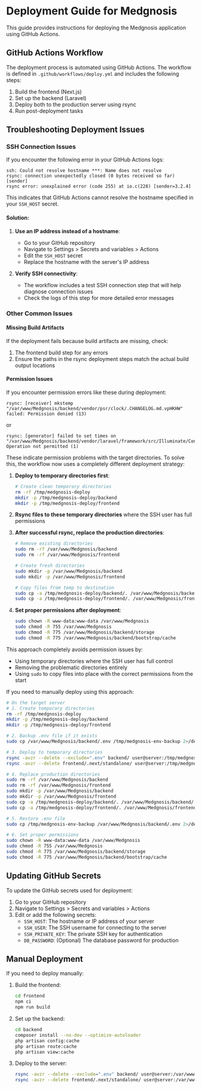 # Deployment Guide for Medgnosis

This guide provides instructions for deploying the Medgnosis application using GitHub Actions.

## GitHub Actions Workflow

The deployment process is automated using GitHub Actions. The workflow is defined in `.github/workflows/deploy.yml` and includes the following steps:

1. Build the frontend (Next.js)
2. Set up the backend (Laravel)
3. Deploy both to the production server using rsync
4. Run post-deployment tasks

## Troubleshooting Deployment Issues

### SSH Connection Issues

If you encounter the following error in your GitHub Actions logs:

```
ssh: Could not resolve hostname ***: Name does not resolve
rsync: connection unexpectedly closed (0 bytes received so far) [sender]
rsync error: unexplained error (code 255) at io.c(228) [sender=3.2.4]
```

This indicates that GitHub Actions cannot resolve the hostname specified in your `SSH_HOST` secret.

#### Solution:

1. **Use an IP address instead of a hostname**:
   - Go to your GitHub repository
   - Navigate to Settings > Secrets and variables > Actions
   - Edit the `SSH_HOST` secret
   - Replace the hostname with the server's IP address

2. **Verify SSH connectivity**:
   - The workflow includes a test SSH connection step that will help diagnose connection issues
   - Check the logs of this step for more detailed error messages

### Other Common Issues

#### Missing Build Artifacts

If the deployment fails because build artifacts are missing, check:

1. The frontend build step for any errors
2. Ensure the paths in the rsync deployment steps match the actual build output locations

#### Permission Issues

If you encounter permission errors like these during deployment:

```
rsync: [receiver] mkstemp "/var/www/Medgnosis/backend/vendor/psr/clock/.CHANGELOG.md.vpHKHW" failed: Permission denied (13)
```

or

```
rsync: [generator] failed to set times on "/var/www/Medgnosis/backend/vendor/laravel/framework/src/Illuminate/Container": Operation not permitted (1)
```

These indicate permission problems with the target directories. To solve this, the workflow now uses a completely different deployment strategy:

1. **Deploy to temporary directories first**:
   ```bash
   # Create clean temporary directories
   rm -rf /tmp/medgnosis-deploy
   mkdir -p /tmp/medgnosis-deploy/backend
   mkdir -p /tmp/medgnosis-deploy/frontend
   ```

2. **Rsync files to these temporary directories** where the SSH user has full permissions

3. **After successful rsync, replace the production directories**:
   ```bash
   # Remove existing directories
   sudo rm -rf /var/www/Medgnosis/backend
   sudo rm -rf /var/www/Medgnosis/frontend
   
   # Create fresh directories
   sudo mkdir -p /var/www/Medgnosis/backend
   sudo mkdir -p /var/www/Medgnosis/frontend
   
   # Copy files from temp to destination
   sudo cp -a /tmp/medgnosis-deploy/backend/. /var/www/Medgnosis/backend/
   sudo cp -a /tmp/medgnosis-deploy/frontend/. /var/www/Medgnosis/frontend/
   ```

4. **Set proper permissions after deployment**:
   ```bash
   sudo chown -R www-data:www-data /var/www/Medgnosis
   sudo chmod -R 755 /var/www/Medgnosis
   sudo chmod -R 775 /var/www/Medgnosis/backend/storage
   sudo chmod -R 775 /var/www/Medgnosis/backend/bootstrap/cache
   ```

This approach completely avoids permission issues by:
- Using temporary directories where the SSH user has full control
- Removing the problematic directories entirely
- Using `sudo` to copy files into place with the correct permissions from the start

If you need to manually deploy using this approach:

```bash
# On the target server
# 1. Create temporary directories
rm -rf /tmp/medgnosis-deploy
mkdir -p /tmp/medgnosis-deploy/backend
mkdir -p /tmp/medgnosis-deploy/frontend

# 2. Backup .env file if it exists
sudo cp /var/www/Medgnosis/backend/.env /tmp/medgnosis-env-backup 2>/dev/null || true

# 3. Deploy to temporary directories
rsync -avzr --delete --exclude=".env" backend/ user@server:/tmp/medgnosis-deploy/backend
rsync -avzr --delete frontend/.next/standalone/ user@server:/tmp/medgnosis-deploy/frontend

# 4. Replace production directories
sudo rm -rf /var/www/Medgnosis/backend
sudo rm -rf /var/www/Medgnosis/frontend
sudo mkdir -p /var/www/Medgnosis/backend
sudo mkdir -p /var/www/Medgnosis/frontend
sudo cp -a /tmp/medgnosis-deploy/backend/. /var/www/Medgnosis/backend/
sudo cp -a /tmp/medgnosis-deploy/frontend/. /var/www/Medgnosis/frontend/

# 5. Restore .env file
sudo cp /tmp/medgnosis-env-backup /var/www/Medgnosis/backend/.env 2>/dev/null || true

# 6. Set proper permissions
sudo chown -R www-data:www-data /var/www/Medgnosis
sudo chmod -R 755 /var/www/Medgnosis
sudo chmod -R 775 /var/www/Medgnosis/backend/storage
sudo chmod -R 775 /var/www/Medgnosis/backend/bootstrap/cache
```

## Updating GitHub Secrets

To update the GitHub secrets used for deployment:

1. Go to your GitHub repository
2. Navigate to Settings > Secrets and variables > Actions
3. Edit or add the following secrets:
   - `SSH_HOST`: The hostname or IP address of your server
   - `SSH_USER`: The SSH username for connecting to the server
   - `SSH_PRIVATE_KEY`: The private SSH key for authentication
   - `DB_PASSWORD`: (Optional) The database password for production

## Manual Deployment

If you need to deploy manually:

1. Build the frontend:
   ```bash
   cd frontend
   npm ci
   npm run build
   ```

2. Set up the backend:
   ```bash
   cd backend
   composer install --no-dev --optimize-autoloader
   php artisan config:cache
   php artisan route:cache
   php artisan view:cache
   ```

3. Deploy to the server:
   ```bash
   rsync -avzr --delete --exclude=".env" backend/ user@server:/var/www/Medgnosis/backend
   rsync -avzr --delete frontend/.next/standalone/ user@server:/var/www/Medgnosis/frontend
   ```
